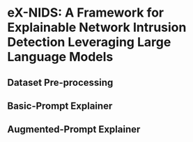 # eX-NIDS: A Framework for Explainable Network Intrusion Detection Leveraging Large Language Models

## Dataset Pre-processing

## Basic-Prompt Explainer 

## Augmented-Prompt Explainer

